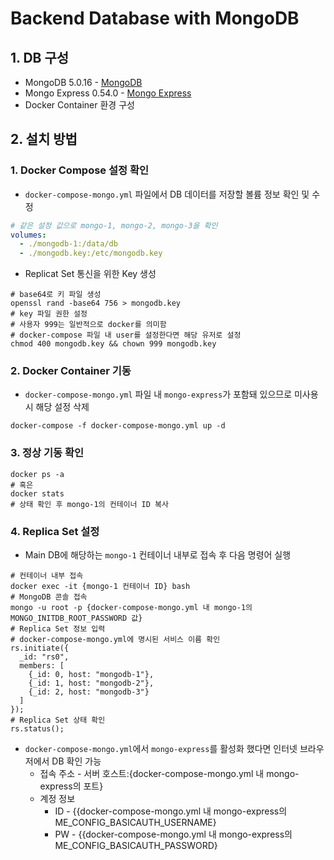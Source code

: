 # Backend Database with MongoDB

## 1. DB 구성

- MongoDB 5.0.16 - [MongoDB](https://www.mongodb.com/)
- Mongo Express 0.54.0 - [Mongo Express](https://github.com/mongo-express/mongo-express)
- Docker Container 환경 구성

## 2. 설치 방법

### 1. Docker Compose 설정 확인

- `docker-compose-mongo.yml` 파일에서 DB 데이터를 저장할 볼륨 정보 확인 및 수정

```yml
# 같은 설정 값으로 mongo-1, mongo-2, mongo-3을 확인
volumes:
  - ./mongodb-1:/data/db
  - ./mongodb.key:/etc/mongodb.key
```

- Replicat Set 통신을 위한 Key 생성

```shell
# base64로 키 파일 생성
openssl rand -base64 756 > mongodb.key
# key 파일 권한 설정
# 사용자 999는 일반적으로 docker를 의미함
# docker-compose 파일 내 user를 설정한다면 해당 유저로 설정
chmod 400 mongodb.key && chown 999 mongodb.key
```

### 2. Docker Container 기동

- `docker-compose-mongo.yml` 파일 내 `mongo-express`가 포함돼 있으므로 미사용 시 해당 설정 삭제

```shell
docker-compose -f docker-compose-mongo.yml up -d
```

### 3. 정상 기동 확인

```shell
docker ps -a
# 혹은
docker stats
# 상태 확인 후 mongo-1의 컨테이너 ID 복사
```

### 4. Replica Set 설정

- Main DB에 해당하는 `mongo-1` 컨테이너 내부로 접속 후 다음 명령어 실행

```shell
# 컨테이너 내부 접속
docker exec -it {mongo-1 컨테이너 ID} bash
# MongoDB 콘솔 접속
mongo -u root -p {docker-compose-mongo.yml 내 mongo-1의 MONGO_INITDB_ROOT_PASSWORD 값}
# Replica Set 정보 입력
# docker-compose-mongo.yml에 명시된 서비스 이름 확인
rs.initiate({
  _id: "rs0",
  members: [
    {_id: 0, host: "mongodb-1"},
    {_id: 1, host: "mongodb-2"},
    {_id: 2, host: "mongodb-3"}
  ]
});
# Replica Set 상태 확인
rs.status();
```

- `docker-compose-mongo.yml`에서 `mongo-express`를 활성화 했다면 인터넷 브라우저에서 DB 확인 가능
  - 접속 주소 - 서버 호스트:{docker-compose-mongo.yml 내 mongo-express의 포트}
  - 계정 정보
    - ID - {{docker-compose-mongo.yml 내 mongo-express의 ME_CONFIG_BASICAUTH_USERNAME}
    - PW - {{docker-compose-mongo.yml 내 mongo-express의 ME_CONFIG_BASICAUTH_PASSWORD}
